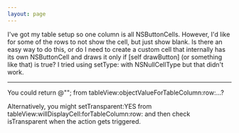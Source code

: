 ```yaml
---
layout: page
---
```


I've got my table setup so one column is all NSButtonCells. However, I'd like for some of the rows to not show the cell, but just show blank. Is there an easy way to do this, or do I need to create a custom cell that internally has its own NSButtonCell and draws it only if     [self drawButton] (or something like that) is true? I tried using     setType: with NSNullCellType but that didn't work.

----
You could     return @""; from     tableView:objectValueForTableColumn:row:...?

Alternatively, you might     setTransparent:YES from     tableView:willDisplayCell:forTableColumn:row: and then check     isTransparent when the action gets triggered.
